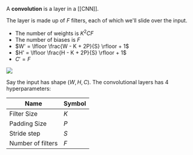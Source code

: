 A **convolution** is a layer in a [[CNN]].

The layer is made up of $F$ filters, each of which we'll slide over the input. 

- The number of weights is $K^2CF$
- The number of biases is $F$
- $W' = \lfloor \frac{W - K  + 2P}{S} \rfloor + 1$
- $H' = \lfloor \frac{H - K  + 2P}{S} \rfloor + 1$
- $C' = F$

![](https://cs231n.github.io/assets/cnn/cnn.jpeg)

Say the input has shape $(W, H, C)$. The convolutional layers has 4 hyperparameters:

|Name|Symbol|
|----|------|
|Filter Size|$K$|
|Padding Size|$P$|
|Stride step|$S$|
|Number of filters|$F$|
